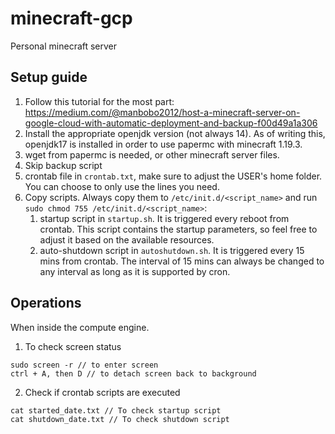 # minecraft-gcp
Personal minecraft server

## Setup guide

1. Follow this tutorial for the most part: https://medium.com/@manbobo2012/host-a-minecraft-server-on-google-cloud-with-automatic-deployment-and-backup-f00d49a1a306
2. Install the appropriate openjdk version (not always 14). As of writing this, openjdk17 is installed in order to use papermc with minecraft 1.19.3.
3. wget from papermc is needed, or other minecraft server files.
4. Skip backup script
5. crontab file in `crontab.txt`, make sure to adjust the USER's home folder. You can choose to only use the lines you need.
6. Copy scripts. Always copy them to `/etc/init.d/<script_name>` and run `sudo chmod 755 /etc/init.d/<script_name>`:
	1. startup script in `startup.sh`. It is triggered every reboot from crontab. This script contains the startup parameters, so feel free to adjust it based on the available resources.
	2. auto-shutdown script in `autoshutdown.sh`. It is triggered every 15 mins from crontab. The interval of 15 mins can always be changed to any interval as long as it is supported by cron.

## Operations

When inside the compute engine.

1. To check screen status

```
sudo screen -r // to enter screen
ctrl + A, then D // to detach screen back to background
```

2. Check if crontab scripts are executed

```
cat started_date.txt // To check startup script
cat shutdown_date.txt // To check shutdown script
```